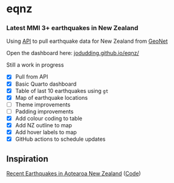 # eqnz

### Latest MMI 3+ earthquakes in New Zealand

Using [API](https://api.geonet.org.nz/) to pull earthquake data for New Zealand from [GeoNet](https://www.geonet.org.nz/earthquake)

Open the dashboard here: [jodudding.github.io/eqnz/](jodudding.github.io/eqnz/)

Still a work in progress

- [x] Pull from API
- [x] Basic Quarto dashboard
- [x] Table of last 10 earthquakes using `gt`
- [x] Map of earthquake locations
- [ ] Theme improvements
- [ ] Padding improvements
- [x] Add colour coding to table
- [x] Add NZ outline to map
- [x] Add hover labels to map
- [x] GitHub actions to schedule updates

## Inspiration

[Recent Earthquakes in Aotearoa New Zealand](https://pub.demo.posit.team/public/nz-quakes/quakes.html) ([Code](https://github.com/cwickham/quakes))
